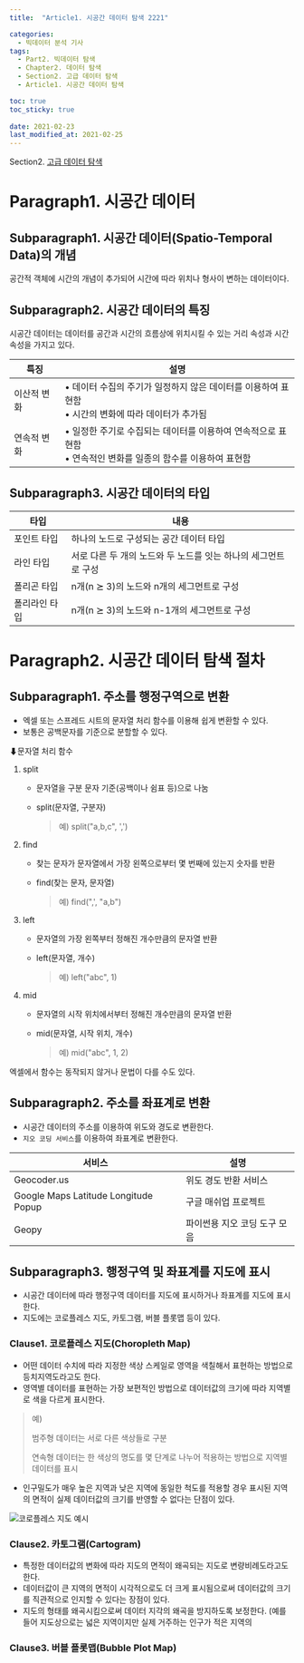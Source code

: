 ```yaml
---
title:  "Article1. 시공간 데이터 탐색 2221"

categories:
  - 빅데이터 분석 기사
tags: 
  - Part2. 빅데이터 탐색
  - Chapter2. 데이터 탐색
  - Section2. 고급 데이터 탐색
  - Article1. 시공간 데이터 탐색

toc: true
toc_sticky: true
 
date: 2021-02-23
last_modified_at: 2021-02-25
---
```


Section2. [고급 데이터 탐색]()

# Paragraph1. 시공간 데이터

## Subparagraph1. 시공간 데이터(Spatio-Temporal Data)의 개념

공간적 객체에 시간의 개념이 추가되어 시간에 따라 위치나 형사이 변하는 데이터이다.

## Subparagraph2. 시공간 데이터의 특징

시공간 데이터는 데이터를 공간과 시간의 흐름상에 위치시킬 수 있는 거리 속성과 시간 속성을 가지고 있다.

| 특징        | 설명                                                         |
| ----------- | ------------------------------------------------------------ |
| 이산적 변화 | • 데이터 수집의 주기가 일정하지 않은 데이터를 이용하여 표현함<br />• 시간의 변화에 따라 데이터가 추가됨 |
| 연속적 변화 | • 일정한 주기로 수집되는 데이터를 이용하여 연속적으로 표현함<br />• 연속적인 변화를 일종의 함수를 이용하여 표현함 |

## Subparagraph3. 시공간 데이터의 타입

| 타입          | 내용                                                         |
| ------------- | ------------------------------------------------------------ |
| 포인트 타입   | 하나의 노드로 구성되는 공간 데이터 타입                      |
| 라인 타입     | 서로 다른 두 개의 노드와 두 노드를 잇는 하나의 세그먼트로 구성 |
| 폴리곤 타입   | n개(n ⪰ 3)의 노드와 n개의 세그먼트로 구성                    |
| 폴리라인 타입 | n개(n ⪰ 3)의 노드와 n-1개의 세그먼트로 구성                  |

# Paragraph2. 시공간 데이터 탐색 절차

## Subparagraph1. 주소를 행정구역으로 변환

- 엑셀 또는 스프레드 시트의 문자열 처리 함수를 이용해 쉽게 변환할 수 있다.
- 보통은 공백문자를 기준으로 분할할 수 있다.

⬇문자열 처리 함수

1. split

   - 문자열을 구분 문자 기준(공백이나 쉼표 등)으로 나눔

   - split(문자열, 구분자)

     > 예) split("a,b,c", ',')

2. find

   - 찾는 문자가 문자열에서 가장 왼쪽으로부터 몇 번째에 있는지 숫자를 반환

   - find(찾는 문자, 문자열)

     > 예) find(",', "a,b")

3. left

   - 문자열의 가장 왼쪽부터 정해진 개수만큼의 문자열 반환

   - left(문자열, 개수)

     > 예) left("abc", 1)

4. mid

   - 문자열의 시작 위치에서부터 정해진 개수만큼의 문자열 반환

   - mid(문자열, 시작 위치, 개수)

     > 예) mid("abc", 1, 2)

엑셀에서 함수는 동작되지 않거나 문법이 다를 수도 있다.

## Subparagraph2. 주소를 좌표계로 변환

- 시공간 데이터의 주소를 이용하여 위도와 경도로 변환한다.
- `지오 코딩 서비스`를 이용하여 좌표계로 변환한다.

| 서비스                               | 설명                         |
| ------------------------------------ | ---------------------------- |
| Geocoder.us                          | 위도 경도 반환 서비스        |
| Google Maps Latitude Longitude Popup | 구글 매쉬업 프로젝트         |
| Geopy                                | 파이썬용 지오 코딩 도구 모음 |

## Subparagraph3. 행정구역 및 좌표계를 지도에 표시

- 시공간 데이터에 따라 행정구역 데이터를 지도에 표시하거나 좌표계를 지도에 표시한다.
- 지도에는 코로플레스 지도, 카토그램, 버블 플롯맵 등이 있다.

### Clause1. 코로플레스 지도(Choropleth Map)

- 어떤 데이터 수치에 따라 지정한 색상 스케일로 영역을 색칠해서 표현하는 방법으로 등치지역도라고도 한다.
- 영역별 데이터를 표현하는 가장 보편적인 방법으로 데이터값의 크기에 따라 지역별로 색을 다르게 표시한다.

> 예)
>
> 범주형 데이터는 서로 다른 색상들로 구분
>
> 연속형 데이터는 한 색상의 명도를 몇 단계로 나누어 적용하는 방법으로 지역별 데이터를 표시

- 인구밀도가 매우 높은 지역과 낮은 지역에 동일한 척도를 적용할 경우 표시된 지역의 면적이 실제 데이터값의 크기를 반영할 수 없다는 단점이 있다.

![코로플레스 지도 예시](https://pbs.twimg.com/media/EmWBhzrVgAAD4I-.jpg)

### Clause2. 카토그램(Cartogram)

- 특정한 데이터값의 변화에 따라 지도의 면적이 왜곡되는 지도로 변량비례도라고도 한다.
- 데이터값이 큰 지역의 면적이 시각적으로도 더 크게 표시됨으로써 데이터값의 크기를 직관적으로 인지할 수 있다는 장점이 있다.
- 지도의 형태를 왜곡시킴으로써 데이터 지각의 왜곡을 방지하도록 보정한다. (예를 들어 지도상으로는 넓은 지역이지만 실제 거주하는 인구가 적은 지역의

### Clause3. 버블 플롯맵(Bubble Plot Map)

